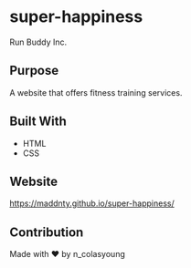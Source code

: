 # super-happiness
Run Buddy Inc.
## Purpose
A website that offers fitness training services.

## Built With 
* HTML
* CSS

## Website
https://maddnty.github.io/super-happiness/

## Contribution
Made with ❤️ by n_colasyoung